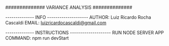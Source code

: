 ############## VARIANCE ANALYSIS ##############

-------------- INFO --------------------
AUTHOR: Luiz Ricardo Rocha Cascaldi
EMAIL: luizricardocascaldi@gmail.com

-------------- INSTRUCTIONS --------------------
RUN NODE SERVER APP COMMAND: npm run devStart

